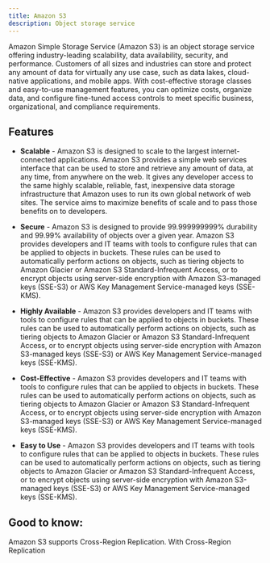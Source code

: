 ```yaml
---
title: Amazon S3
description: Object storage service
---
```


Amazon Simple Storage Service (Amazon S3) is an object storage service offering industry-leading scalability, data availability, security, and performance. Customers of all sizes and industries can store and protect any amount of data for virtually any use case, such as data lakes, cloud-native applications, and mobile apps. With cost-effective storage classes and easy-to-use management features, you can optimize costs, organize data, and configure fine-tuned access controls to meet specific business, organizational, and compliance requirements.


## Features

* **Scalable** - Amazon S3 is designed to scale to the largest internet-connected applications. Amazon S3 provides a simple web services interface that can be used to store and retrieve any amount of data, at any time, from anywhere on the web. It gives any developer access to the same highly scalable, reliable, fast, inexpensive data storage infrastructure that Amazon uses to run its own global network of web sites. The service aims to maximize benefits of scale and to pass those benefits on to developers.

* **Secure** - Amazon S3 is designed to provide 99.999999999% durability and 99.99% availability of objects over a given year. Amazon S3 provides developers and IT teams with tools to configure rules that can be applied to objects in buckets. These rules can be used to automatically perform actions on objects, such as tiering objects to Amazon Glacier or Amazon S3 Standard-Infrequent Access, or to encrypt objects using server-side encryption with Amazon S3-managed keys (SSE-S3) or AWS Key Management Service-managed keys (SSE-KMS).

* **Highly Available** - Amazon S3 provides developers and IT teams with tools to configure rules that can be applied to objects in buckets. These rules can be used to automatically perform actions on objects, such as tiering objects to Amazon Glacier or Amazon S3 Standard-Infrequent Access, or to encrypt objects using server-side encryption with Amazon S3-managed keys (SSE-S3) or AWS Key Management Service-managed keys (SSE-KMS).

* **Cost-Effective** - Amazon S3 provides developers and IT teams with tools to configure rules that can be applied to objects in buckets. These rules can be used to automatically perform actions on objects, such as tiering objects to Amazon Glacier or Amazon S3 Standard-Infrequent Access, or to encrypt objects using server-side encryption with Amazon S3-managed keys (SSE-S3) or AWS Key Management Service-managed keys (SSE-KMS).

* **Easy to Use** - Amazon S3 provides developers and IT teams with tools to configure rules that can be applied to objects in buckets. These rules can be used to automatically perform actions on objects, such as tiering objects to Amazon Glacier or Amazon S3 Standard-Infrequent Access, or to encrypt objects using server-side encryption with Amazon S3-managed keys (SSE-S3) or AWS Key Management Service-managed keys (SSE-KMS).

## Good to know:

Amazon S3 supports Cross-Region Replication. With Cross-Region Replication
